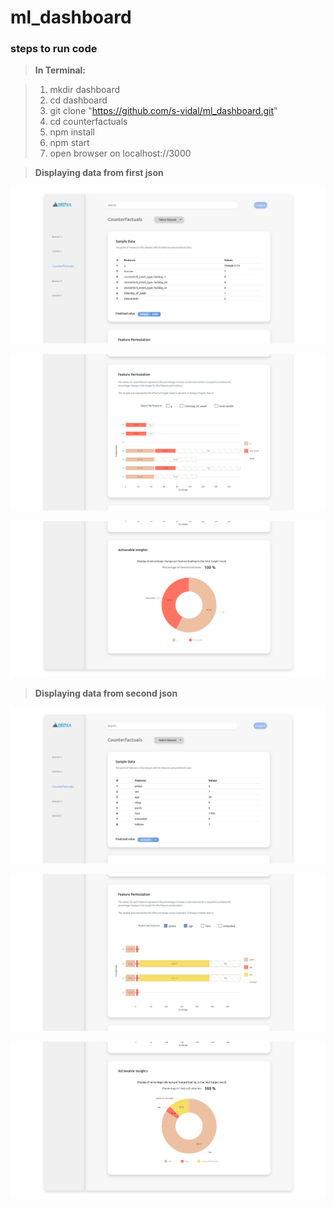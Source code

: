 # ml_dashboard

### steps to run code

> **In Terminal:**

> 1.  mkdir dashboard
> 2.  cd dashboard
> 3.  git clone "https://github.com/s-vidal/ml_dashboard.git"
> 4.  cd counterfactuals
> 5.  npm install
> 6.  npm start
> 7.  open browser on localhost://3000

> **Displaying data from first json**

![alt text](./counterfactuals/demo/dataset1_1.png)

![alt text](./counterfactuals/demo/dataset1_2.png)

![alt text](./counterfactuals/demo/dataset1_3.png)

> **Displaying data from second json**

![alt text](./counterfactuals/demo/dataset2_1.png)

![alt text](./counterfactuals/demo/dataset2_2.png)

![alt text](./counterfactuals/demo/dataset2_3.png)
